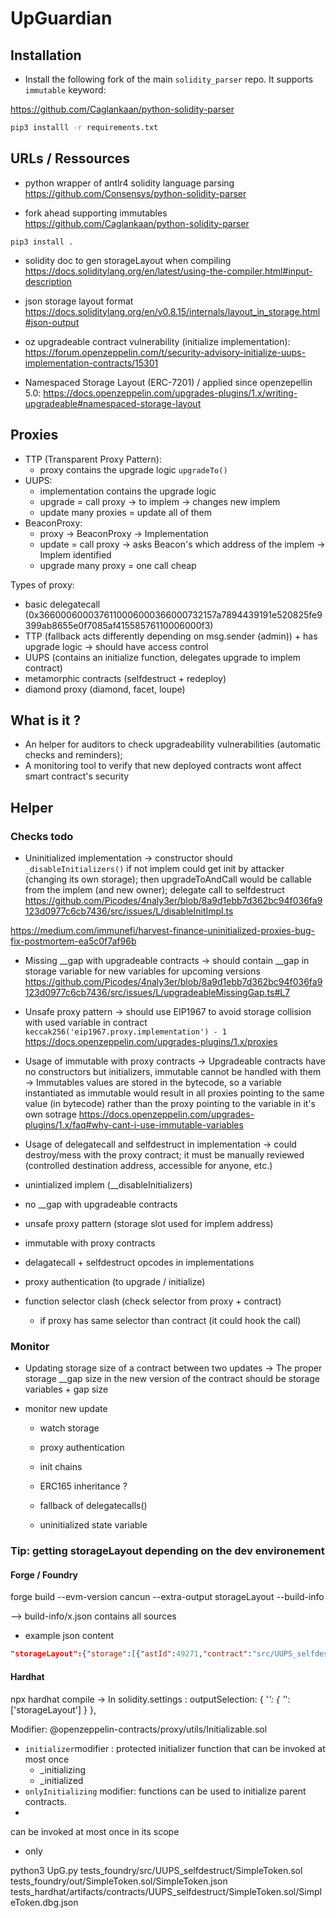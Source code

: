 # UpGuardian


## Installation

- Install the following fork of the main `solidity_parser` repo. It supports `immutable` keyword:

https://github.com/Caglankaan/python-solidity-parser

```bash
pip3 installl -r requirements.txt
```


## URLs / Ressources
- python wrapper of antlr4 solidity language parsing
https://github.com/Consensys/python-solidity-parser

- fork ahead supporting immutables
https://github.com/Caglankaan/python-solidity-parser
```
pip3 install .
```

- solidity doc to gen storageLayout when compiling
https://docs.soliditylang.org/en/latest/using-the-compiler.html#input-description

- json storage layout format
https://docs.soliditylang.org/en/v0.8.15/internals/layout_in_storage.html#json-output

- oz upgradeable contract vulnerability (initialize implementation):
https://forum.openzeppelin.com/t/security-advisory-initialize-uups-implementation-contracts/15301


- Namespaced Storage Layout (ERC-7201) / applied since openzepellin 5.0:
https://docs.openzeppelin.com/upgrades-plugins/1.x/writing-upgradeable#namespaced-storage-layout

## Proxies
- TTP (Transparent Proxy Pattern):
    - proxy contains the upgrade logic `upgradeTo()`
- UUPS: 
    - implementation contains the upgrade logic
    - upgrade = call proxy -> to implem -> changes new implem
    - update many proxies = update all of them
- BeaconProxy:
    - proxy -> BeaconProxy -> Implementation
    - update = call proxy -> asks Beacon's which address of the implem -> Implem identified
    - upgrade many proxy = one call cheap


Types of proxy:
- basic delegatecall (0x3660006000376110006000366000732157a7894439191e520825fe9399ab8655e0f7085af41558576110006000f3)
- TTP (fallback acts differently depending on msg.sender (admin)) + has upgrade logic -> should have access control
- UUPS (contains an initialize function, delegates upgrade to implem contract)
- metamorphic contracts (selfdestruct + redeploy)
- diamond proxy (diamond, facet, loupe)

## What is it ?
- An helper for auditors to check upgradeability vulnerabilities (automatic checks and reminders);
- A monitoring tool to verify that new deployed contracts wont affect smart contract's security


## Helper

### Checks todo

- Uninitialized implementation
-> constructor should `_disableInitializers()`
if not implem could get init by attacker (changing its own storage); then upgradeToAndCall would be callable from the implem (and new owner); delegate call to selfdestruct
https://github.com/Picodes/4naly3er/blob/8a9d1ebb7d362bc94f036fa9123d0977c6cb7436/src/issues/L/disableInitImpl.ts

https://medium.com/immunefi/harvest-finance-uninitialized-proxies-bug-fix-postmortem-ea5c0f7af96b

- Missing __gap with upgradeable contracts
-> should contain __gap in storage variable for new variables for upcoming versions
https://github.com/Picodes/4naly3er/blob/8a9d1ebb7d362bc94f036fa9123d0977c6cb7436/src/issues/L/upgradeableMissingGap.ts#L7


- Unsafe proxy pattern
-> should use EIP1967 to avoid storage collision with used variable in contract
`keccak256('eip1967.proxy.implementation') - 1`
https://docs.openzeppelin.com/upgrades-plugins/1.x/proxies


- Usage of immutable with proxy contracts
-> Upgradeable contracts have no constructors but initializers, immutable cannot be handled with them
-> Immutables values are stored in the bytecode, so a variable instantiated as immutable would result in all proxies pointing to the same value (in bytecode) rather than the proxy pointing to the variable in it's own sotrage
https://docs.openzeppelin.com/upgrades-plugins/1.x/faq#why-cant-i-use-immutable-variables

- Usage of delegatecall and selfdestruct in implementation
-> could destroy/mess with the proxy contract; it must be manually reviewed (controlled destination address, accessible for anyone, etc.)



- unintialized implem (__disableInitializers)
- no __gap with upgradeable contracts
- unsafe proxy pattern (storage slot used for implem address)
- immutable with proxy contracts
- delagatecall + selfdestruct opcodes in implementations

- proxy authentication (to upgrade / initialize)
- function selector clash (check selector from proxy + contract)
    - if proxy has same selector than contract (it could hook the call)

### Monitor
- Updating storage size of a contract between two updates
-> The proper storage __gap size in the new version of the contract should be storage variables + gap size 


- monitor new update
    - watch storage
    - proxy authentication

    - init chains
    - ERC165 inheritance ?
    - fallback of delegatecalls()
    - uninitialized state variable

### Tip: getting storageLayout depending on the dev environement

#### Forge / Foundry
forge build --evm-version cancun --extra-output storageLayout --build-info

--> build-info/x.json contains all sources

- example json content
```json
"storageLayout":{"storage":[{"astId":49271,"contract":"src/UUPS_selfdestruct/SimpleToken.sol:SimpleToken","label":"lol","offset":0,"slot":"0","type":"t_address"}],"types":{"t_address":{"encoding":"inplace","label":"address","numberOfBytes":"20"}}}
```

#### Hardhat
npx hardhat compile -> In solidity.settings : outputSelection: { '*': { '*': ['storageLayout'] } },





Modifier:
@openzeppelin-contracts/proxy/utils/Initializable.sol
- `initializer`modifier : protected initializer function that can be invoked at most once
    - _initializing
    - _initialized
- `onlyInitializing` modifier: functions can be used to initialize parent contracts.
- 
can be invoked at most once in its scope
- only




python3 UpG.py tests_foundry/src/UUPS_selfdestruct/SimpleToken.sol tests_foundry/out/SimpleToken.sol/SimpleToken.json tests_hardhat/artifacts/contracts/UUPS_selfdestruct/SimpleToken.sol/SimpleToken.dbg.json
